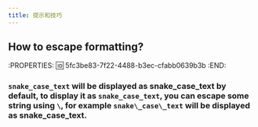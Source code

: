```yaml
---
title: 提示和技巧
---
```


## **How to escape formatting?**
:PROPERTIES:
:id: 5fc3be83-7f22-4488-b3ec-cfabb0639b3b
:END:
### `snake_case_text` will be displayed as snake_case_text by default, to display it as `snake_case_text`, you can escape some string using `\`, for example `snake\_case\_text` will be displayed as snake\_case\_text.